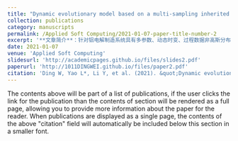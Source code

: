 ```yaml
---
title: "Dynamic evolutionary model based on a multi-sampling inherited HAPFNN for an aluminium electrolysis manufacturing system"
collection: publications
category: manuscripts
permalink: /Applied Soft Computing/2021-01-07-paper-title-number-2
excerpt: '**文章简介**：针对铝电解制造系统具有多参数、动态时变、过程数据非高斯分布等复杂特性，构建了一种基于多采样继承的混合退火粒子滤波神经网络MSI-HAPFNN动态自适应模型。'
date: 2021-01-07
venue: 'Applied Soft Computing'
slidesurl: 'http://academicpages.github.io/files/slides2.pdf'
paperurl: 'http://1011DINGWEI.github.io/files/paper2.pdf'
citation: 'Ding W, Yao L*, Li Y, et al. (2021). &quot;Dynamic evolutionary model based on a multi-sampling inherited HAPFNN for an aluminium electrolysis manufacturing system.&quot; <i>Applied Soft Computing</i>. 99: 106925.'
---
```


The contents above will be part of a list of publications, if the user clicks the link for the publication than the contents of section will be rendered as a full page, allowing you to provide more information about the paper for the reader. When publications are displayed as a single page, the contents of the above "citation" field will automatically be included below this section in a smaller font.
